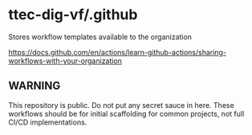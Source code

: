 # ttec-dig-vf/.github

Stores workflow templates available to the organization

https://docs.github.com/en/actions/learn-github-actions/sharing-workflows-with-your-organization

## WARNING

This repository is public. Do not put any secret sauce in here. These workflows should be for initial scaffolding for common projects, not full CI/CD implementations.